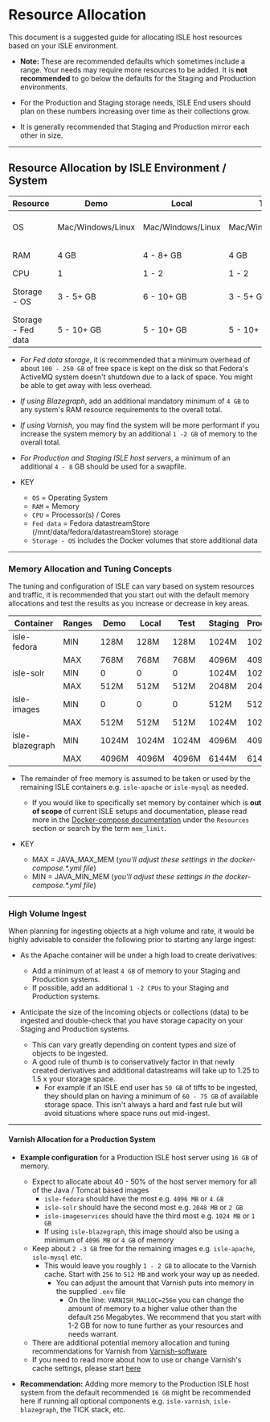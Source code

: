 # Resource Allocation

This document is a suggested guide for allocating ISLE host resources based on your ISLE environment.

* **Note:** These are recommended defaults which sometimes include a range. Your needs may require more resources to be added. It is **not recommended** to go below the defaults for the Staging and Production environments.

* For the Production and Staging storage needs, ISLE End users should plan on these numbers increasing over time as their collections grow.

* It is generally recommended that Staging and Production mirror each other in size.

---

## Resource Allocation by ISLE Environment / System

| Resource  | Demo  | Local | Test | Staging    | Production   |
| ---       | ---   | ---   |  --- | ---        | ---          |
| OS | Mac/Windows/Linux | Mac/Windows/Linux | Mac/Windows/Linux | Ubuntu / CentOS | Ubuntu / CentOS |
| RAM | 4 GB | 4 - 8+ GB | 4 GB | 16 GB | 16 - 32+ GB |
| CPU | 1 | 1 - 2 | 1 - 2 | 2 - 4 | 2 - 4+ |
| Storage - OS | 3 - 5+ GB | 6 - 10+ GB | 3 - 5+ GB | 50 - 100+ GB | 50 - 100+ GB |
| Storage - Fed data | 5 - 10+ GB | 5 - 10+ GB | 5 - 10+ GB | 3 - 6+ TB | 3 - 6+ TB |

* _For Fed data storage_, it is recommended that a minimum overhead of about `100 - 250 GB` of free space is kept on the disk so that Fedora's ActiveMQ system doesn't shutdown due to a lack of space. You might be able to get away with less overhead.
* _If using Blazegraph_, add an additional mandatory minimum of `4 GB` to any system's RAM resource requirements to the overall total.
* _If using Varnish_, you may find the system will be more performant if you increase the system memory by an additional `1 -2 GB` of memory to the overall total.
* _For Production and Staging ISLE host servers_, a minimum of an additional `4 - 8` GB should be used for a swapfile.

* KEY
  * `OS` = Operating System
  * `RAM` = Memory
  * `CPU` = Processor(s) / Cores
  * `Fed data` = Fedora datastreamStore (/mnt/data/fedora/datastreamStore) storage
  * `Storage - OS` includes the Docker volumes that store additional data

---

### Memory Allocation and Tuning Concepts

The tuning and configuration of ISLE can vary based on system resources and traffic, it is recommended that you start out with the default memory allocations and test the results as you increase or decrease in key areas.

| Container         | Ranges    | Demo      | Local     | Test      | Staging   | Production    |
| ---               | ---       | ---       | ---       |  ---      | ---       | ---           |
| isle-fedora       | MIN       | 128M      | 128M      | 128M      | 1024M     | 1024M         |
|                   | MAX       | 768M      | 768M      | 768M      | 4096M     | 4096M         |
| isle-solr         | MIN       | 0         | 0         | 0         | 1024M     | 1024M         |
|                   | MAX       | 512M      | 512M      | 512M      | 2048M     | 2048M         |
| isle-images       | MIN       | 0         | 0         | 0         | 512M      | 512M          |
|                   | MAX       | 512M      | 512M      | 512M      | 1024M     | 1024M         |
| isle-blazegraph   | MIN       | 1024M     | 1024M     | 1024M     | 4096M     | 4096M         |
|                   | MAX       | 4096M     | 4096M     | 4096M     | 6144M     | 6144M         |

* The remainder of free memory is assumed to be taken or used by the remaining ISLE containers e.g. `isle-apache` or `isle-mysql` as needed.
  * If you would like to specifically set memory by container which is **out of scope** of current ISLE setups and documentation, please read more in the [Docker-compose documentation](https://docs.docker.com/compose/compose-file/) under the `Resources` section or search by the term `mem_limit`.

* KEY
  * MAX = JAVA_MAX_MEM (_you'll adjust these settings in the docker-compose.*.yml file_)
  * MIN = JAVA_MIN_MEM (_you'll adjust these settings in the docker-compose.*.yml file_)

---

### High Volume Ingest

When planning for ingesting objects at a high volume and rate, it would be highly advisable to consider the following prior to starting any large ingest:

* As the Apache container will be under a high load to create derivatives:
  * Add a minimum of at least `4 GB` of memory to your Staging and Production systems.
  * If possible, add an additional `1 -2 CPUs` to your Staging and Production systems.

* Anticipate the size of the incoming objects or collections (data) to be ingested and double-check that you have storage capacity on your Staging and Production systems.
  * This can vary greatly depending on content types and size of objects to be ingested.
  * A good rule of thumb is to conservatively factor in that newly created derivatives and additional datastreams will take up to 1.25 to 1.5 x your storage space.  
    * For example if an ISLE end user has `50 GB` of tiffs to be ingested, they should plan on having a minimum of `60 - 75 GB` of available storage space. This isn't always a hard and fast rule but will avoid situations where space runs out mid-ingest.

---

#### Varnish Allocation for a Production System

* **Example configuration** for a Production ISLE host server using `16 GB` of memory.
  * Expect to allocate about 40 - 50% of the host server memory for all of the Java / Tomcat based images
    * `isle-fedora` should have the most e.g. `4096 MB` or `4 GB`
    * `isle-solr` should have the second most e.g. `2048 MB` or `2 GB`
    * `isle-imageservices` should have the third most e.g. `1024 MB` or `1 GB`
    * If using `isle-blazegraph`, this image should also be using a minimum of `4096 MB` or `4 GB` of memory
  * Keep about `2 -3 GB` free for the remaining images e.g. `isle-apache`, `isle-mysql` etc.
    * This would leave you roughly `1 - 2 GB` to allocate to the Varnish cache. Start with `256` to `512 MB` and work your way up as needed.
      * You can adjust the amount that Varnish puts into memory in the supplied `.env` file
        * On the line: `VARNISH_MALLOC=256m` you can change the amount of memory to a higher value other than the default `256` Megabytes. We recommend that you start with 1-2 GB for now to tune further as your resources and needs warrant.
  * There are additional potential memory allocation and tuning recommendations for Varnish from [Varnish-software](https://info.varnish-software.com/blog/understanding-varnish-cache-memory-usage)
  * If you need to read more about how to use or change Varnish's cache settings, please start [here](https://varnish-cache.org/docs/4.1/users-guide/storage-backends.html)

* **Recommendation:** Adding more memory to the Production ISLE host system from the default recommended `16 GB` might be recommended here if running all optional components e.g. `isle-varnish`,  `isle-blazegraph`, the TICK stack, etc.
